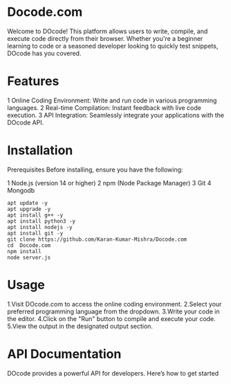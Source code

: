 # Docode.com

Welcome to DOcode! This platform allows users to write, compile, and execute code directly from their browser. Whether you're a beginner learning to code or a seasoned developer looking to quickly test snippets, DOcode has you covered.

# Features
1 Online Coding Environment: Write and run code in various programming languages.
2 Real-time Compilation: Instant feedback with live code execution.
3 API Integration: Seamlessly integrate your applications with the DOcode API.

# Installation
Prerequisites
Before installing, ensure you have the following:

1 Node.js (version 14 or higher)
2 npm (Node Package Manager)
3 Git
4 Mongodb

```
apt update -y
apt upgrade -y
apt install g++ -y
apt install python3 -y
apt install nodejs -y
apt install git -y
git clone https://github.com/Karan-Kumar-Mishra/Docode.com
cd  Docode.com
npm install 
node server.js
```
# Usage
1.Visit DOcode.com to access the online coding environment.
2.Select your preferred programming language from the dropdown.
3.Write your code in the editor.
4.Click on the "Run" button to compile and execute your code.
5.View the output in the designated output section.

# API Documentation
DOcode provides a powerful API for developers. Here’s how to get started
